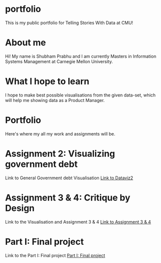 # portfolio
This is my public portfolio for Telling Stories With Data at CMU!

# About me
Hi! My name is Shubham Prabhu and I am currently Masters in Information Systems Management at Carnegie Mellon University.

# What I hope to learn
I hope to make best possible visualisations from the given data-set, which will help me showing data as a Product Manager.

# Portfolio
Here's where my all my work and assignments will be.

# Assignment 2: Visualizing government debt 

Link to General Government debt Visualisation [Link to Dataviz2](https://shubham-prabhu.github.io/portfolio/dataviz2.html)

# Assignment 3 & 4: Critique by Design

Link to the Visualisation and Assignment 3 & 4 [Link to Assignment 3 & 4](https://shubham-prabhu.github.io/portfolio/assignment34.html)

# Part I: Final project

Link to the Part I: Final project [Part I: Final project](https://shubham-prabhu.github.io/portfolio/assignment34.html)

